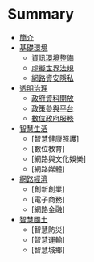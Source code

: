 # Summary

* [簡介](README.md)
* [基礎環境](infra.md)
   * [資訊環境整備](infra/envir.md)
   * [虛擬世界法規](infra/law.md)
   * [網路資安隱私](infra/privacy.md)
* [透明治理](gover.md)
   * [政府資料開放](opendta.md)
   * [政策參與平台](strjoin.md)
   * [數位政府服務](govserv.md)
* [智慧生活](smart.md)
   * [智慧健康照護]
   * [數位教育]
   * [網路與文化娛樂]
   * [網路媒體]
* [網路經濟](econo.md)
   * [創新創業]
   * [電子商務]
   * [網路金融]
* [智慧國土](spatial.md)
   * [智慧防災]
   * [智慧運輸]
   * [智慧城鄉]

